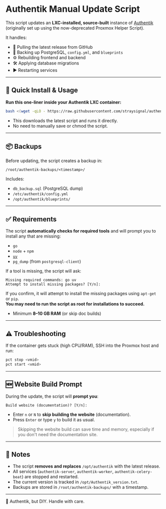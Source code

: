 # Authentik Manual Update Script

This script updates an **LXC-installed, source-built** instance of [Authentik](https://goauthentik.io) (originally set up using the now-deprecated Proxmox Helper Script).

It handles:

- 🔁 Pulling the latest release from GitHub  
- 🛟 Backing up PostgreSQL, `config.yml`, and `blueprints`  
- ⚙️ Rebuilding frontend and backend  
- 🛠️ Applying database migrations  
- ▶️ Restarting services

---

## 🚀 Quick Install & Usage

**Run this one-liner inside your Authentik LXC container:**

```bash
bash <(wget -qLO - https://raw.githubusercontent.com/straysignal/authentik-update/main/authentik-update.sh)
```

- This downloads the latest script and runs it directly.
- No need to manually save or chmod the script.

---

## 📦 Backups

Before updating, the script creates a backup in:

```
/root/authentik-backups/<timestamp>/
```

Includes:

- `db_backup.sql` (PostgreSQL dump)
- `/etc/authentik/config.yml`
- `/opt/authentik/blueprints/`

---

## ✅ Requirements

The script **automatically checks for required tools** and will prompt you to install any that are missing:

- `go`
- `node` + `npm`
- [`uv`](https://github.com/astral-sh/uv)
- `pg_dump` (from `postgresql-client`)

If a tool is missing, the script will ask:

```
Missing required commands: go uv
Attempt to install missing packages? [Y/n]:
```

If you confirm, it will attempt to install the missing packages using `apt-get` or `pip`.  
**You may need to run the script as root for installations to succeed.**

- Minimum **8–10 GB RAM** (or skip doc builds)

---

## ⚠️ Troubleshooting

If the container gets stuck (high CPU/RAM), SSH into the Proxmox host and run:

```bash
pct stop <vmid>
pct start <vmid>
```

---

## 🆕 Website Build Prompt

During the update, the script will **prompt you**:

```
Build website (documentation)? [Y/n]:
```

- Enter `n` or `N` to **skip building the website** (documentation).  
- Press `Enter` or type `y` to build it as usual.

> Skipping the website build can save time and memory, especially if you don't need the documentation site.

---

## 📝 Notes

- The script **removes and replaces** `/opt/authentik` with the latest release.
- All services (`authentik-server`, `authentik-worker`, `authentik-celery-beat`) are stopped and restarted.
- The current version is tracked in `/opt/Authentik_version.txt`.
- Backups are stored in `/root/authentik-backups/` with a timestamp.

---

🐺 Authentik, but DIY. Handle with care.